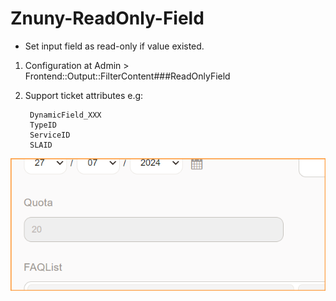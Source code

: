 # Znuny-ReadOnly-Field
- Set input field as read-only if value existed.

1. Configuration at Admin > Frontend::Output::FilterContent###ReadOnlyField
2. Support ticket attributes e.g:

        DynamicField_XXX
        TypeID
        ServiceID
        SLAID


![readonly-att](doc/en/images/readonly-att.png)